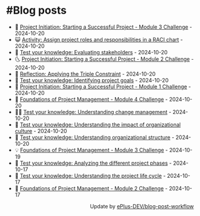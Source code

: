 # #Blog posts
<!-- BLOG-POST-LIST:START -->
- 🧰 [Project Initiation: Starting a Successful Project - Module 3 Challenge](https://eplus.dev/project-initiation-starting-a-successful-project-module-3-challenge) - 2024-10-20
- 😺 [Activity: Assign project roles and responsibilities in a RACI chart](https://eplus.dev/activity-assign-project-roles-and-responsibilities-in-a-raci-chart) - 2024-10-20
- 🗽 [Test your knowledge: Evaluating stakeholders](https://eplus.dev/test-your-knowledge-evaluating-stakeholders) - 2024-10-20
- 🌜 [Project Initiation: Starting a Successful Project - Module 2 Challenge](https://eplus.dev/project-initiation-starting-a-successful-project-module-2-challenge) - 2024-10-20
- 📝 [Reflection: Applying the Triple Constraint](https://eplus.dev/reflection-applying-the-triple-constraint) - 2024-10-20
- 🚀 [Test your knowledge: Identifying project goals](https://eplus.dev/test-your-knowledge-identifying-project-goals) - 2024-10-20
- 💼 [Project Initiation: Starting a Successful Project - Module 1 Challenge](https://eplus.dev/project-initiation-starting-a-successful-project-module-1-challenge) - 2024-10-20
- 🦣 [Foundations of Project Management - Module 4 Challenge](https://eplus.dev/foundations-of-project-management-module-4-challenge) - 2024-10-20
- 👨‍🏫 [Test your knowledge: Understanding change management](https://eplus.dev/test-your-knowledge-understanding-change-management) - 2024-10-20
- 🔭 [Test your knowledge: Understanding the impact of organizational culture](https://eplus.dev/test-your-knowledge-understanding-the-impact-of-organizational-culture) - 2024-10-20
- 🤡 [Test your knowledge: Understanding organizational structure](https://eplus.dev/test-your-knowledge-understanding-organizational-structure) - 2024-10-20
- 💡 [Foundations of Project Management - Module 3 Challenge](https://eplus.dev/foundations-of-project-management-module-3-challenge) - 2024-10-19
- 🦣 [Test your knowledge: Analyzing the different project phases](https://eplus.dev/test-your-knowledge-analyzing-the-different-project-phases) - 2024-10-17
- 💪 [Test your knowledge: Understanding the project life cycle](https://eplus.dev/test-your-knowledge-understanding-the-project-life-cycle) - 2024-10-17
- 🤡 [Foundations of Project Management - Module 2 Challenge](https://eplus.dev/foundations-of-project-management-module-2-challenge) - 2024-10-17<!-- BLOG-POST-LIST:END -->
<div align="right">
  Update by <a target="_blank"
    href="https://github.com/ePlus-DEV/blog-post-workflow">ePlus-DEV/blog-post-workflow</a>
</div>
